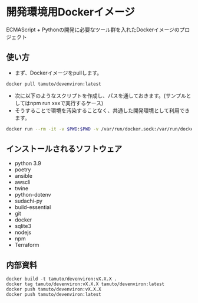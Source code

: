 # 開発環境用Dockerイメージ

ECMAScript + Pythonの開発に必要なツール群を入れたDockerイメージのプロジェクト

## 使い方

* まず、Dockerイメージをpullします。

```shell
docker pull tamuto/devenviron:latest
```

* 次に以下のようなスクリプトを作成し、パスを通しておきます。(サンプルとしてはnpm run xxxで実行するケース)
* そうすることで環境を汚染することなく、共通した開発環境として利用できます。

```bash
docker run --rm -it -v $PWD:$PWD -v /var/run/docker.sock:/var/run/docker.sock -w $PWD tamuto/devenviron -c "npm run ${@:2}
```

## インストールされるソフトウェア

* python 3.9
* poetry
* ansible
* awscli
* twine
* python-dotenv
* sudachi-py
* build-essential
* git
* docker
* sqlite3
* nodejs
* npm
* Terraform

## 内部資料

```
docker build -t tamuto/devenviron:vX.X.X .
docker tag tamuto/devenviron:vX.X.X tamuto/devenviron:latest
docker push tamuto/devenviron:vX.X.X
docker push tamuto/devenviron:latest
```
